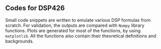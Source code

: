 ## Codes for DSP426 

Small code snippets are written to emulate various DSP formulas from scratch. For validation, the outputs are compared with `Numpy` library functions. Plots are generated for most of the functions, by using `matplotlib`. All the functions also contain their theoretical definitions and backgrounds.
